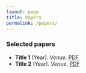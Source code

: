 ```yaml
---
layout: page
title: Papers
permalink: /papers/
---
```

### Selected papers
- **Title 1** (Year). *Venue*. [PDF](/papers/title-1.pdf)
- **Title 2** (Year). *Venue*. [PDF](/papers/title-2.pdf)
